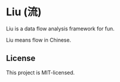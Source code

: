 # Liu (流)

Liu is a data flow analysis framework for fun.

Liu means flow in Chinese.

## License

This project is MIT-licensed.
